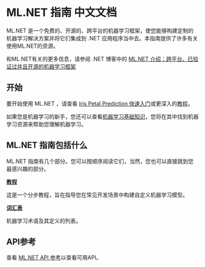 # ML.NET 指南 中文文档

ML.NET 是一个免费的、开源的、跨平台的机器学习框架，使您能够构建定制的机器学习解决方案并将它们集成到 .NET 应用程序当中去。本指南提供了许多有关使用ML.NET的资源。

和ML.NET有关的更多信息，请参阅 .NET 博客中的 [ML.NET 介绍：跨平台、已验证过并且开源的机器学习框架](https://blogs.msdn.microsoft.com/dotnet/2018/05/07/introducing-ml-net-cross-platform-proven-and-open-source-machine-learning-framework/)

## 开始

要开始使用 ML.NET ，请查看 [Iris Petal Prediction 快速入门](https://www.microsoft.com/net/learn/apps/machine-learning-and-ai/ml-dotnet/get-started)或更深入的[教程](https://docs.microsoft.com/en-us/dotnet/machine-learning/tutorials/index)。

如果您是机器学习的新手，您还可以查看[机器学习基础知识](https://docs.microsoft.com/en-us/dotnet/machine-learning/resources/basics)，您将在其中找到机器学习资源来帮助您理解机器学习。

## ML.NET 指南包括什么

ML.NET 指南有几个部分。您可以按顺序阅读它们，当然，您也可以直接跳到您最感兴趣的部分。

**[教程](https://docs.microsoft.com/en-us/dotnet/machine-learning/tutorials/index)**

这是一个分步教程，旨在指导您在常见开发场景中构建自定义机器学习模型。

**[词汇表](https://docs.microsoft.com/en-us/dotnet/machine-learning/resources/glossary)**

机器学习术语及其定义的列表。

## API参考

查看 [ML.NET API 参考](https://docs.microsoft.com/dotnet/api/?view=ml-dotnet)以查看可用API。